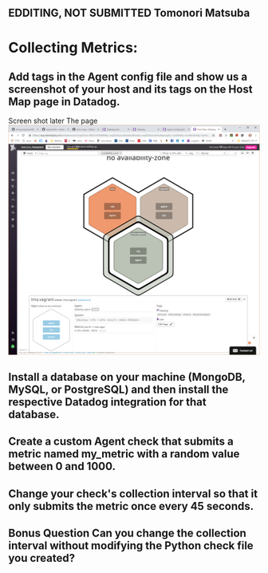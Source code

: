 EDDITING, NOT SUBMITTED
Tomonori Matsuba
----
# Collecting Metrics:
## Add tags in the Agent config file and show us a screenshot of your host and its tags on the Host Map page in Datadog.
Screen shot later
The page
![Host Map Page](./screenshots/Host.Map.Page.PNG)
      
## Install a database on your machine (MongoDB, MySQL, or PostgreSQL) and then install the respective Datadog integration for that database.

## Create a custom Agent check that submits a metric named my_metric with a random value between 0 and 1000.

## Change your check's collection interval so that it only submits the metric once every 45 seconds.

## Bonus Question Can you change the collection interval without modifying the Python check file you created?
